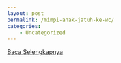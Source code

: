 ```yaml
---
layout: post
permalink: /mimpi-anak-jatuh-ke-wc/
categories:
    - Uncategorized
---
```


[Baca Selengkapnya](/06)